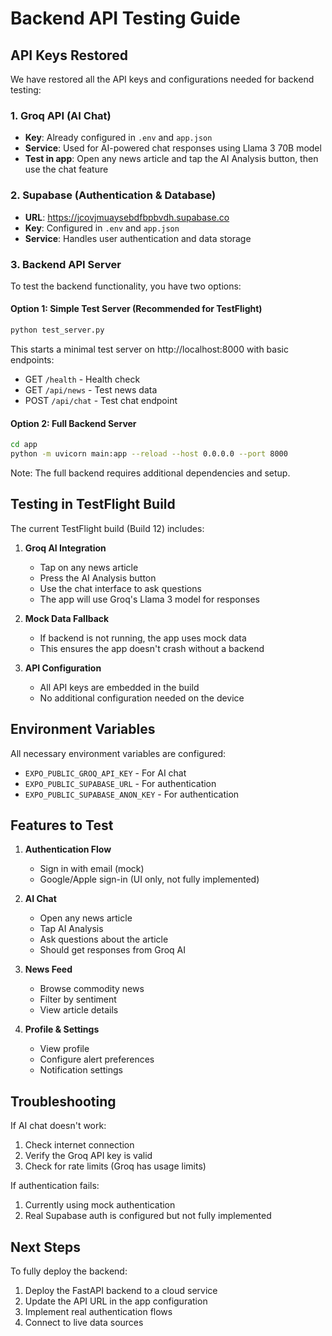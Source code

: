 # Backend API Testing Guide

## API Keys Restored

We have restored all the API keys and configurations needed for backend testing:

### 1. Groq API (AI Chat)
- **Key**: Already configured in `.env` and `app.json`
- **Service**: Used for AI-powered chat responses using Llama 3 70B model
- **Test in app**: Open any news article and tap the AI Analysis button, then use the chat feature

### 2. Supabase (Authentication & Database)
- **URL**: https://jcovjmuaysebdfbpbvdh.supabase.co
- **Key**: Configured in `.env` and `app.json`
- **Service**: Handles user authentication and data storage

### 3. Backend API Server

To test the backend functionality, you have two options:

#### Option 1: Simple Test Server (Recommended for TestFlight)
```bash
python test_server.py
```

This starts a minimal test server on http://localhost:8000 with basic endpoints:
- GET `/health` - Health check
- GET `/api/news` - Test news data
- POST `/api/chat` - Test chat endpoint

#### Option 2: Full Backend Server
```bash
cd app
python -m uvicorn main:app --reload --host 0.0.0.0 --port 8000
```

Note: The full backend requires additional dependencies and setup.

## Testing in TestFlight Build

The current TestFlight build (Build 12) includes:

1. **Groq AI Integration**
   - Tap on any news article
   - Press the AI Analysis button
   - Use the chat interface to ask questions
   - The app will use Groq's Llama 3 model for responses

2. **Mock Data Fallback**
   - If backend is not running, the app uses mock data
   - This ensures the app doesn't crash without a backend

3. **API Configuration**
   - All API keys are embedded in the build
   - No additional configuration needed on the device

## Environment Variables

All necessary environment variables are configured:
- `EXPO_PUBLIC_GROQ_API_KEY` - For AI chat
- `EXPO_PUBLIC_SUPABASE_URL` - For authentication
- `EXPO_PUBLIC_SUPABASE_ANON_KEY` - For authentication

## Features to Test

1. **Authentication Flow**
   - Sign in with email (mock)
   - Google/Apple sign-in (UI only, not fully implemented)

2. **AI Chat**
   - Open any news article
   - Tap AI Analysis
   - Ask questions about the article
   - Should get responses from Groq AI

3. **News Feed**
   - Browse commodity news
   - Filter by sentiment
   - View article details

4. **Profile & Settings**
   - View profile
   - Configure alert preferences
   - Notification settings

## Troubleshooting

If AI chat doesn't work:
1. Check internet connection
2. Verify the Groq API key is valid
3. Check for rate limits (Groq has usage limits)

If authentication fails:
1. Currently using mock authentication
2. Real Supabase auth is configured but not fully implemented

## Next Steps

To fully deploy the backend:
1. Deploy the FastAPI backend to a cloud service
2. Update the API URL in the app configuration
3. Implement real authentication flows
4. Connect to live data sources
